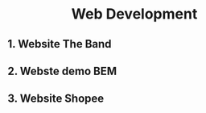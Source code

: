<h1 align="center"><b>Web Development</b></h>

## 1. Website The Band

## 2. Webste demo BEM

## 3. Website Shopee
